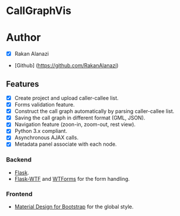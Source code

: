 # CallGraphVis

# Author
- [x] Rakan Alanazi
- [Github] (https://github.com/RakanAlanazi)
## Features

- [x] Create project and upload caller-callee list.
- [x] Forms validation feature.
- [x] Construct the call graph automatically by parsing caller-callee list.
- [x] Saving the call graph in different format (GML, JSON).
- [x] Navigation feature (zoon-in, zoom-out, rest view).
- [x] Python 3.x compliant.
- [x] Asynchronous AJAX calls.
- [x] Metadata panel associate with each node.

### Backend

- [Flask](http://flask.pocoo.org/).
- [Flask-WTF](https://flask-wtf.readthedocs.org/en/latest/) and [WTForms](https://wtforms.readthedocs.org/en/latest/) for the form handling.

### Frontend

- [Material Design for Bootstrap](https://mdbootstrap.com/) for the global style.

